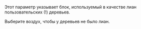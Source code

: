 Этот параметр указывает блок, используемый в качестве лиан пользовательских (!) деревьев.

Выберите воздух, чтобы у деревьев не было лиан.